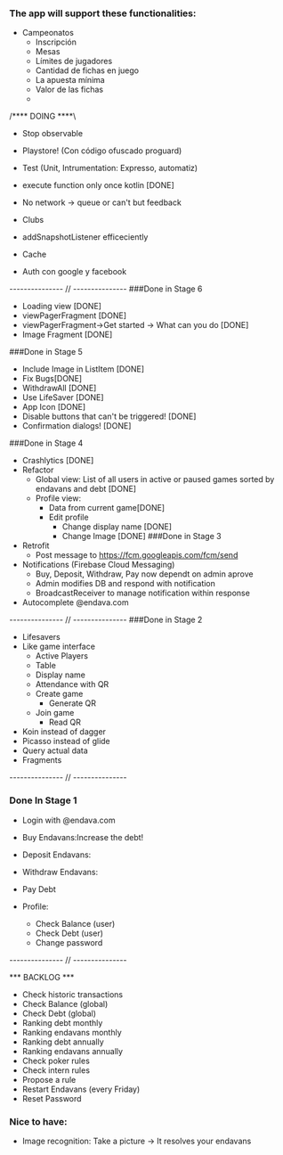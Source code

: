 ### The app will support these functionalities:

* Campeonatos
	* Inscripción
	* Mesas
	* Límites de jugadores
	* Cantidad de fichas en juego
	* La apuesta mínima
	* Valor de las fichas
	* 
	

/**** DOING ****\
* Stop observable
* Playstore! (Con código ofuscado proguard)
* Test (Unit, Intrumentation: Expresso, automatiz)

* execute function only once kotlin [DONE]


* No network -> queue or can't but feedback 
* Clubs
* addSnapshotListener efficeciently
* Cache
* Auth con google y facebook


--------------- // ---------------
###Done in Stage 6
* Loading view [DONE]
* viewPagerFragment [DONE]
* viewPagerFragment->Get started -> What can you do [DONE] 
* Image Fragment [DONE]

###Done in Stage 5
* Include Image in ListItem [DONE]
* Fix Bugs[DONE]
* WithdrawAll [DONE]
* Use LifeSaver [DONE]
* App Icon [DONE]
* Disable buttons that can't be triggered! [DONE]
* Confirmation dialogs! [DONE]


###Done in Stage 4
* Crashlytics [DONE]
* Refactor
	* Global view: List of all users in active or paused games sorted by endavans and debt [DONE]
	* Profile view: 
		* Data from current game[DONE]
		* Edit profile
			* Change display name [DONE]
			* Change Image [DONE]
###Done in Stage 3
* Retrofit 
	* Post message to https://fcm.googleapis.com/fcm/send 
* Notifications (Firebase Cloud Messaging)
	* Buy, Deposit, Withdraw, Pay now dependt on admin aprove
	* Admin modifies DB and respond with notification
	* BroadcastReceiver to manage notification within response
* Autocomplete @endava.com

--------------- // ---------------
###Done in Stage 2

* Lifesavers
* Like game interface
	* Active Players
	* Table
	* Display name
	* Attendance with QR
	* Create game
		* Generate QR
	* Join game
		* Read QR
* Koin instead of dagger
* Picasso instead of glide
* Query actual data
* Fragments

--------------- // ---------------
### Done In Stage 1
* Login with @endava.com

* Buy Endavans:Increase the debt!
* Deposit Endavans:
* Withdraw Endavans:
* Pay Debt

* Profile:
    * Check Balance (user)
    * Check Debt (user)
    * Change password

--------------- // ---------------

*** BACKLOG ***
* Check historic transactions
* Check Balance (global)
* Check Debt (global)
* Ranking debt monthly
* Ranking endavans monthly
* Ranking debt annually
* Ranking endavans annually
* Check poker rules
* Check intern rules
* Propose a rule
* Restart Endavans (every Friday)
* Reset Password
### Nice to have:
* Image recognition: Take a picture -> It resolves your endavans
